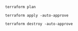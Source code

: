 ```
terraform plan
```

```
terraform apply -auto-approve
```

```
terraform destroy -auto-approve
```